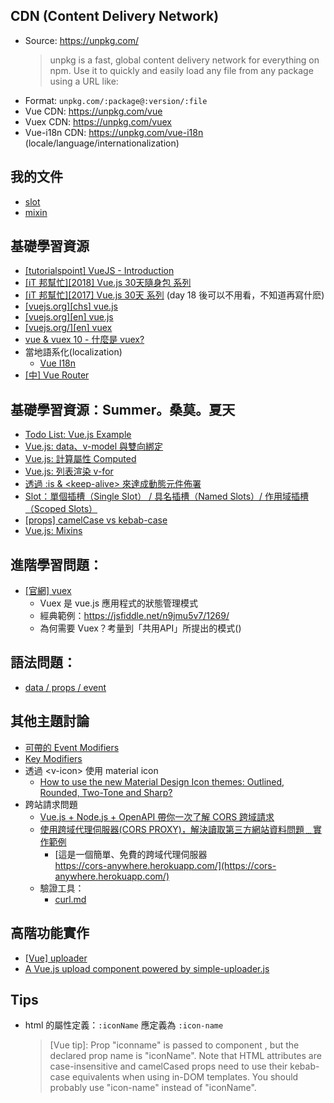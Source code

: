 
## CDN (Content Delivery Network)
  - Source: https://unpkg.com/
    > unpkg is a fast, global content delivery network for everything on npm. Use it to quickly and easily load any file from any package using a URL like:
  - Format: ```unpkg.com/:package@:version/:file```
  - Vue CDN: https://unpkg.com/vue
  - Vuex CDN: https://unpkg.com/vuex
  - Vue-i18n CDN: https://unpkg.com/vue-i18n (locale/language/internationalization)

## 我的文件
- [slot](topics/slot.md)
- [mixin](topics/mixin.md)


## 基礎學習資源
- [[tutorialspoint] VueJS - Introduction](https://www.tutorialspoint.com/vuejs/vuejs_introduction.htm)
- [[iT 邦幫忙][2018] Vue.js 30天隨身包 系列](https://ithelp.ithome.com.tw/users/20107673/ironman/1470)
- [[iT 邦幫忙][2017] Vue.js 30天 系列](https://ithelp.ithome.com.tw/users/20103424/ironman/1049) (day 18 後可以不用看，不知道再寫什麽)
- [[vuejs.org][chs] vue.js](https://cn.vuejs.org/v2/guide/index.html)
- [[vuejs.org][en] vue.js](https://vuejs.org/v2/guide/)
- [[vuejs.org/][en] vuex](https://vuex.vuejs.org/)
- [vue & vuex 10 - 什麼是 vuex?](https://ithelp.ithome.com.tw/articles/10185686)
- 當地語系化(localization)
  - [Vue I18n](https://kazupon.github.io/vue-i18n/started.html#html)
- [[中] Vue Router](https://router.vuejs.org/zh/)


## 基礎學習資源：Summer。桑莫。夏天
- [Todo List: Vue.js Example](https://cythilya.github.io/2017/03/07/todolist-vue-example/)
- [Vue.js: data、v-model 與雙向綁定](https://cythilya.github.io/2017/04/14/vue-data-v-model/)
- [Vue.js: 計算屬性 Computed](https://cythilya.github.io/2017/04/15/vue-computed/)
- [Vue.js: 列表渲染 v-for](https://cythilya.github.io/2017/04/27/vue-list-rendering/)
- [透過 :is & &lt;keep-alive&gt; 來達成動態元件佈署](https://cythilya.github.io/2017/10/22/vue-component-dynamic-components/)
- [Slot：單個插槽（Single Slot） / 具名插槽（Named Slots）/ 作用域插槽（Scoped Slots）](https://cythilya.github.io/2017/10/11/vue-component-slot/)
- [[props] camelCase vs kebab-case](https://cythilya.github.io/2017/05/16/vue-component-prop/)
- [Vue.js: Mixins](https://cythilya.github.io/2017/09/24/vue-mixins/)


## 進階學習問題：
- [[官網] vuex](https://vuex.vuejs.org/)
  - Vuex 是 vue.js 應用程式的狀態管理模式
  - 經典範例：https://jsfiddle.net/n9jmu5v7/1269/
  - 為何需要 Vuex？考量到「共用API」所提出的模式()


## 語法問題：
- [data / props / event](https://ithelp.ithome.com.tw/articles/10188126)


## 其他主題討論
- [可帶的 Event Modifiers](https://vuejs.org/v2/guide/events.html#Event-Modifiers)
- [Key Modifiers](https://vuejs.org/v2/guide/events.html#Key-Modifiers)
- 透過 &lt;v-icon&gt; 使用 material icon
  - [How to use the new Material Design Icon themes: Outlined, Rounded, Two-Tone and Sharp?
](https://stackoverflow.com/questions/50303454/how-to-use-the-new-material-design-icon-themes-outlined-rounded-two-tone-and?noredirect=1&lq=1)
- 跨站請求問題
  - [Vue.js + Node.js + OpenAPI 帶你一次了解 CORS 跨域請求](https://medium.com/@moojing/vue-js-node-js-openapi-%E5%B8%B6%E4%BD%A0%E4%B8%80%E6%AC%A1%E4%BA%86%E8%A7%A3cors%E8%B7%A8%E5%9F%9F%E8%AB%8B%E6%B1%82-b37cd926551f)
  - [使用跨域代理伺服器(CORS PROXY)，解決讀取第三方網站資料問題﹍實作範例](https://www.wfublog.com/2018/11/js-cors-proxy.html)
    - [這是一個簡單、免費的跨域代理伺服器<br>https://cors-anywhere.herokuapp.com/](https://cors-anywhere.herokuapp.com/)
  - 驗證工具：
    - [curl.md](https://gist.github.com/subfuzion/08c5d85437d5d4f00e58)
  
## 高階功能實作
- [[Vue] uploader](https://lian-yue.github.io/vue-upload-component/#/en/examples/full)
- [A Vue.js upload component powered by simple-uploader.js](https://vuejsexamples.com/a-vue-js-upload-component-powered-by-simple-uploader-js/)


## Tips
- html 的屬性定義：```:iconName``` 應定義為 ```:icon-name```
  > [Vue tip]: Prop "iconname" is passed to component <Anonymous>, but the declared prop name is "iconName". Note that HTML attributes are case-insensitive and camelCased props need to use their kebab-case equivalents when using in-DOM templates. You should probably use "icon-name" instead of "iconName".
